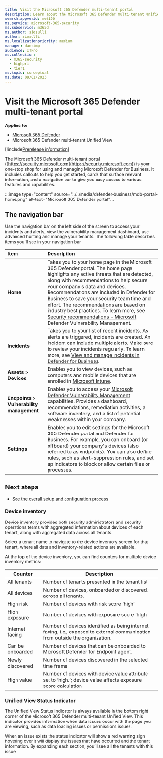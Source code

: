```yaml
---
title: Visit the Microsoft 365 Defender multi-tenant portal
description: Learn about the Microsoft 365 Defender multi-tenant Unified View portal
search.appverid: met150
ms.service: microsoft-365-security
ms.subservice: m365d
ms.author: siosulli
author: siosulli
ms.localizationpriority: medium
manager: dansimp
audience: ITPro
ms.collection: 
  - m365-security
  - highpri
  - tier1
ms.topic: conceptual
ms.date: 09/01/2023
---
```


# Visit the Microsoft 365 Defender multi-tenant portal

**Applies to:**

- [Microsoft 365 Defender](https://go.microsoft.com/fwlink/?linkid=2118804)
- Microsoft 365 Defender multi-tenant Unified View

[!include[Prerelease information](../../includes/prerelease.md)]

The Microsoft 365 Defender multi-tenant portal ([https://security.microsoft.com](https://security.microsoft.com)) is your one-stop shop for using and managing Microsoft Defender for Business. It includes callouts to help you get started, cards that surface relevant information, and a navigation bar to give you easy access to various features and capabilities.

:::image type="content" source="../../media/defender-business/mdb-portal-home.png" alt-text="Microsoft 365 Defender portal":::

## The navigation bar

Use the navigation bar on the left side of the screen to access your incidents and alerts, view the vulnerability management dashboard, use advanced hunting and manage your tenants. The following table describes items you'll see in your navigation bar.

| Item | Description |
|:---|:---|
| **Home** | Takes you to your home page in the Microsoft 365 Defender portal. The home page highlights any active threats that are detected, along with recommendations to help secure your company's data and devices. Recommendations are included in Defender for Business to save your security team time and effort. The recommendations are based on industry best practices. To learn more, see [Security recommendations - Microsoft Defender Vulnerability Management](../defender-endpoint/tvm-security-recommendation.md). |
| **Incidents** | Takes you to your list of recent incidents. As alerts are triggered, incidents are created. An incident can include multiple alerts. Make sure to review your incidents regularly. To learn more, see [View and manage incidents in Defender for Business](mdb-view-manage-incidents.md).| |
| **Assets** > **Devices** | Enables you to view devices, such as computers and mobile devices that are enrolled in [Microsoft Intune](/mem/intune/fundamentals/what-is-intune). |
| **Endpoints** > **Vulnerability management** | Enables you to access your [Microsoft Defender Vulnerability Management](../defender-vulnerability-management/defender-vulnerability-management.md) capabilities. Provides a dashboard, recommendations, remediation activities, a software inventory, and a list of potential weaknesses within your company. |
| **Settings** | Enables you to edit settings for the Microsoft 365 Defender portal and Defender for Business. For example, you can onboard (or offboard) your company's devices (also referred to as endpoints). You can also define rules, such as alert-suppression rules, and set up indicators to block or allow certain files or processes.  |

## Next steps

- [See the overall setup and configuration process](mdb-setup-configuration.md)

### Device inventory

Device inventory provides both security administrators and security operations teams with aggregated information about devices of each tenant, along with aggregated data across all tenants.

Select a tenant name to navigate to the device inventory screen for that tenant, where all data and inventory-related actions are available.

At the top of the device inventory, you can find counters for multiple device inventory metrics:

| Counter          | Description                                                                                                                   |
|------------------|-------------------------------------------------------------------------------------------------------------------------------|
| All tenants      | Number of tenants presented in the tenant list                                                                                |
| All devices      | Number of devices, onboarded or discovered, across all tenants.                                                               |
| High risk        | Number of devices with risk score ‘high’                                                                                      |
| High exposure    | Number of devices with exposure score ‘high’                                                                                  |
| Internet facing  | Number of devices identified as being internet facing, i.e., exposed to external communication from outside the organization. |
| Can be onboarded | Number of devices that can be onboarded to Microsoft Defender for Endpoint agent.                                             |
| Newly discovered | Number of devices discovered in the selected time frame                                                                       |
| High value       | Number of devices with device value attribute set to ‘high.’; device value affects exposure score calculation                 |

### Unified View Status Indicator

The Unified View Status Indicator is always available in the bottom right corner of the Microsoft 365 Defender multi-tenant Unified View. This indicator provides information when data issues occur with the page you are viewing, such as data loading issues or permissions issues.

When an issue exists the status indicator will show a red warning sign hovering over it will display the issues that have occurred and the tenant information. By expanding each section, you’ll see all the tenants with this issue.
